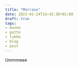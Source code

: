 ```yaml
---
title: "Marrano"
date: 2023-01-24T14:42:36+01:00
draft: true
tags:
- munne
- gatto
- lukke
- blog
- post
---
```

Ummmeee
